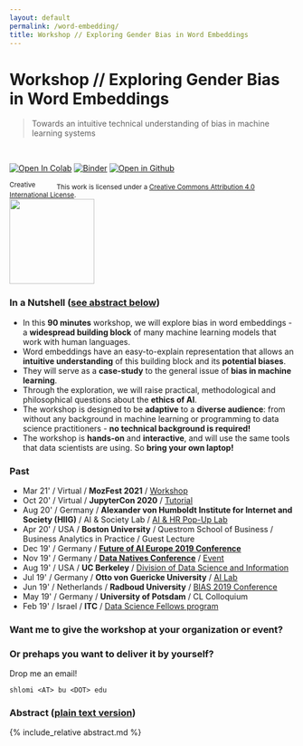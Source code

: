 ```yaml
---
layout: default
permalink: /word-embedding/
title: Workshop // Exploring Gender Bias in Word Embeddings
---
```


# Workshop // Exploring Gender Bias in Word Embeddings

> Towards an intuitive technical understanding of bias in machine learning systems

<br />

[![Open In Colab](https://colab.research.google.com/assets/colab-badge.svg)](https://colab.research.google.com/github/ResponsiblyAI/word-embedding/blob/master/tutorial-bias-word-embedding.ipynb) [![Binder](https://mybinder.org/badge_logo.svg)](https://mybinder.org/v2/gh/ResponsiblyAI/word-embedding/master?filepath=tutorial-bias-word-embedding.ipynb) [![Open in Github](https://img.shields.io/badge/Open%20in-GitHub-lightgrey)](https://github.com/ResponsiblyAI/word-embedding)

<small>
<a rel="license" href="http://creativecommons.org/licenses/by/4.0/"><img alt="Creative Commons License" width="80" height="15" src="https://i.creativecommons.org/l/by/4.0/80x15.png" /></a> This work is licensed under a <a rel="license" href="http://creativecommons.org/licenses/by/4.0/">Creative Commons Attribution 4.0 International License</a>.
</small>

<img style="display: block" height="150px" src="https://upload.wikimedia.org/wikipedia/commons/5/52/Global_Open_Educational_Resources_Logo_-_White_background_variation.svg" />

### In a Nutshell ([see abstract below](#abstract-plain-text-version))

- In this **90 minutes** workshop, we will explore bias
  in word embeddings - a **widespread building block** of many machine learning models
  that work with human languages.
- Word embeddings have an easy-to-explain representation
  that allows an **intuitive understanding** of this building block
  and its **potential biases**.
- They will serve as a **case-study** to the general issue of **bias in machine learning**.
- Through the exploration, we will raise practical, methodological
  and philosophical questions about the **ethics of AI**.
- The workshop is designed to be **adaptive** to a **diverse audience**:
  from without any background in machine learning or programming
  to data science practitioners - **no technical background is required!**
- The workshop is **hands-on** and **interactive**,
  and will use the same tools that data scientists are using.
  So **bring your own laptop!**


### Past

- Mar 21' / Virtual / **MozFest 2021** / [Workshop](https://schedule.mozillafestival.org/session/WKUY9A-1)
- Oct 20' / Virtual / **JupyterCon 2020** / [Tutorial](https://academy.numfocus.org/about-course/?gender-bias-in-word-embeddings)
- Aug 20' / Germany / **Alexander von Humboldt Institute for Internet and Society (HIIG)** / AI & Society Lab / [AI & HR Pop-Up Lab](https://www.hiig.de/en/events/pop-up-lab-inclusive-ai-the-challenges-of-automated-tools-in-hr/)
- Apr 20' / USA / **Boston University** / Questrom School of Business / Business Analytics in Practice / Guest Lecture
- Dec 19' / Germany / [**Future of AI Europe 2019 Conference**](https://www.futureofai.com/)
- Nov 19' / Germany / [**Data Natives Conference**](https://datanatives.io/conference/) / [Event](https://www.eventbrite.co.uk/e/workshop-exploring-gender-bias-in-word-embedding-tickets-75309716389)
- Aug 19' / USA / **UC Berkeley** / [Division of Data Science and Information](https://events.berkeley.edu/index.php/calendar/sn/datasci.html?event_ID=127490)
- Jul 19' / Germany / **Otto von Guericke University** / [AI Lab](https://ai.ovgu.de/)
- Jun 19' / Netherlands / **Radboud University** / [BIAS 2019 Conference](https://www.ru.nl/bias2019/)
- May 19' / Germany / **University of Potsdam** / CL Colloquium 
- Feb 19' / Israel / **ITC** / [Data Science Fellows program](https://www.itc.tech/fellows-data-science/)

### Want me to give the workshop at your organization or event?
### Or prehaps you want to deliver it by yourself?

Drop me an email!

`shlomi <AT> bu <DOT> edu`

### Abstract (<a href="abstract.md">plain text version</a>)

{% include_relative abstract.md %}
